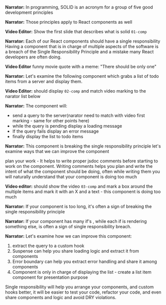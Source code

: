 

**Narrator:** In programming, SOLID is an acronym for a group of five good development principles 

**Narrator:** Those principles apply to React components as well

**Video Editor:** Show the first slide that describes what is solid `01-comp`

**Narrator:** Each of our React components should have a single responsibility
Having a component that is in charge of multiple aspects of the software is a breach of the Single Responsibility Principle and a mistake many React developers are often doing.

**Video Editor** funny movie quote with a meme: "There should be only one"

**Narrator:** Let's examine the following component which grabs a list of todo 
items from a server and display them.

**Video Editor:** should display `02-comp` and match video marking to the narator list below

**Narrator:** The component will:
- send a query to the server(narator need to match with video first marking - same for other points here)
- while the query is pending display a loading message
- If the query fails display an error message
- finally display the list to todo items

**Narrator:** This component is breaking the single responsibility principle let's examine ways that we can improve the component

plan your work - It helps to write proper jsdoc comments before starting to work on the component.
Writing comments helps you plan and write the intent of what the component should be doing, often while writing them you will naturally understand that your component is doing too much

**Video editor:** should show the video `03-comp` and mark a box around the multiple items and mark it with an X and a text - this component is doing too much

**Narrator:** If your component is too long, it's often a sign of breaking the single responsibility principle

**Narrator:** If your component has many if's , while each if is rendering something else, is often a sign of single responsibility breach.

**Narrator:** Let's examine how we can improve this component:
1. extract the query to a custom hook
2. Suspense can help you share loading logic and extract it from components
3. Error boundary can help you extract error handling and share it among components
4. Component is only in charge of displaying the list - create a list item component for presentation purpose

Single responsibility will help you arrange your components, and custom hooks better, it will be easier to test your code, refactor your code, and even share components and logic and avoid DRY violations.


